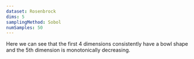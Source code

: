 ```yaml
---
dataset: Rosenbrock
dims: 5
samplingMethod: Sobol
numSamples: 50
---
```


Here we can see that the first 4 dimensions consistently have a bowl shape and
the 5th dimension is monotonically decreasing.

